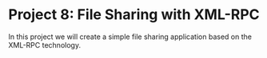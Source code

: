 # Project 8: File Sharing with XML-RPC

In this project we will create a simple file sharing application based on 
the XML-RPC technology.
